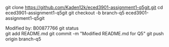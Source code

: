 git clone https://github.com/Kaden12k/eced3901-assignment1-q5git.git
cd eced3901-assignment1-q5git
git checkout -b branch-q5
eced3901-assignment1-q5git

Modified by: B00877766
git status                    
git add README.md
git commit -m "Modified README.md for Q5"
git push origin branch-q5


